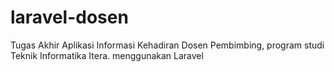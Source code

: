 # laravel-dosen
 Tugas Akhir Aplikasi Informasi Kehadiran Dosen Pembimbing, program studi Teknik Informatika Itera. menggunakan Laravel
